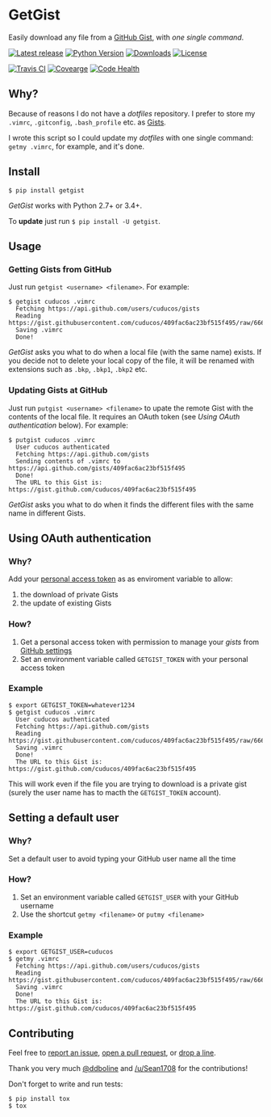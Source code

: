 # GetGist

Easily download any file from a [GitHub Gist](http://gist.github.com), with _one single command_.

[![Latest release](https://img.shields.io/pypi/v/getgist.svg?style=flat)](https://pypi.python.org/pypi/getgist)
[![Python Version](https://img.shields.io/pypi/pyversions/getgist.svg?style=flat)](https://pypi.python.org/pypi/getgist) 
[![Downloads](https://img.shields.io/pypi/dm/getgist.svg?style=flat)](https://pypi.python.org/pypi/getgist)
[![License](https://img.shields.io/pypi/l/getgist.svg?style=flat)](https://pypi.python.org/pypi/getgist)

[![Travis CI](https://img.shields.io/travis/cuducos/getgist.svg?style=flat)](https://travis-ci.org/cuducos/getgist)
[![Covearge](https://img.shields.io/coveralls/cuducos/getgist.svg?style=flat)](https://coveralls.io/github/cuducos/getgist)
[![Code Health](https://landscape.io/github/cuducos/getgist/master/landscape.svg?style=flat)](https://landscape.io/github/cuducos/getgist/master)

## Why?

Because of reasons I do not have a *dotfiles* repository. I prefer to store my `.vimrc`, `.gitconfig`, `.bash_profile` etc. as [Gists](http://gist.github.com/).

I wrote this script so I could update my *dotfiles* with one single command: `getmy .vimrc`, for example, and it's done.

## Install

```
$ pip install getgist
```

*GetGist* works with Python 2.7+ or 3.4+.

To **update** just run `$ pip install -U getgist`.

## Usage

### Getting Gists from GitHub

Just run `getgist <username> <filename>`. For example:

```console
$ getgist cuducos .vimrc
  Fetching https://api.github.com/users/cuducos/gists
  Reading https://gist.githubusercontent.com/cuducos/409fac6ac23bf515f495/raw/666d7d01a0058e4fd898ff752db66160f10a60bb/.vimrc
  Saving .vimrc
  Done!
```

_GetGist_ asks you what to do when a local file (with the same name) exists. If you decide not to delete your local copy of the file, it will be renamed with extensions such as `.bkp`, `.bkp1`, `.bkp2` etc.

### Updating Gists at GitHub

Just run `putgist <username> <filename>` to upate the remote Gist with the contents of the local file. It requires an OAuth token (see _Using OAuth authentication_ below). For example:

```console
$ putgist cuducos .vimrc
  User cuducos authenticated
  Fetching https://api.github.com/gists
  Sending contents of .vimrc to https://api.github.com/gists/409fac6ac23bf515f495
  Done!
  The URL to this Gist is: https://gist.github.com/cuducos/409fac6ac23bf515f495
```

_GetGist_ asks you what to do when it finds the different files with the same name in different Gists.

## Using OAuth authentication

### Why?

Add your [personal access token](https://github.com/settings/tokens) as as enviroment variable to allow:

1. the download of private Gists
2. the update of existing Gists

### How?

1. Get a personal access token with permission to manage your _gists_ from [GitHub settings](https://github.com/settings/tokens)
2. Set an environment variable called `GETGIST_TOKEN` with your personal access token

### Example

```console
$ export GETGIST_TOKEN=whatever1234
$ getgist cuducos .vimrc
  User cuducos authenticated
  Fetching https://api.github.com/gists
  Reading https://gist.githubusercontent.com/cuducos/409fac6ac23bf515f495/raw/666d7d01a0058e4fd898ff752db66160f10a60bb/.vimrc
  Saving .vimrc
  Done!
  The URL to this Gist is: https://gist.github.com/cuducos/409fac6ac23bf515f495
```

This will work even if the file you are trying to download is a private gist (surely the user name has to macth the `GETGIST_TOKEN` account).

## Setting a default user

### Why?

Set a default user to avoid typing your GitHub user name all the time

### How?

1. Set an environment variable called `GETGIST_USER` with your GitHub username
2. Use the shortcut `getmy <filename>` or `putmy <filename>`

### Example

```console
$ export GETGIST_USER=cuducos
$ getmy .vimrc
  Fetching https://api.github.com/users/cuducos/gists
  Reading https://gist.githubusercontent.com/cuducos/409fac6ac23bf515f495/raw/666d7d01a0058e4fd898ff752db66160f10a60bb/.vimrc
  Saving .vimrc
  Done!
  The URL to this Gist is: https://gist.github.com/cuducos/409fac6ac23bf515f495
```

## Contributing

Feel free to [report an issue](http://github.com/cuducos/getgist/issues), [open a pull request](http://github.com/cuducos/getgist/pulls), or [drop a line](http://twitter.com/cuducos).

Thank you very much [@ddboline](http://github.com/ddboline) and [/u/Sean1708](http://reddit.com/user/Sean1708) for the contributions!

Don't forget to write and run tests:

```console
$ pip install tox
$ tox
```